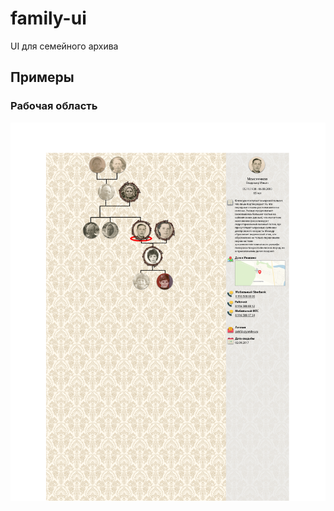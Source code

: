 # family-ui
UI для семейного архива

## Примеры

### Рабочая область

![Рабочая область](./template/tree.png)
